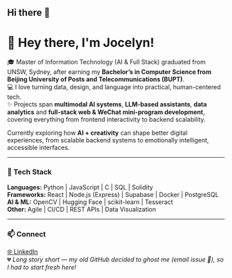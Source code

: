 ## Hi there 👋

# 🌿 Hey there, I'm Jocelyn!

🎓 Master of Information Technology (AI & Full Stack) graduated from UNSW, Sydney, after earning my **Bachelor’s in Computer Science from Beijing University of Posts and Telecommunications (BUPT)**.  
💻 I love turning data, design, and language into practical, human-centered tech.  
✨ Projects span **multimodal AI systems**, **LLM-based assistants**, **data analytics** and **full-stack web & WeChat mini-program development**, covering everything from frontend interactivity to backend scalability.

Currently exploring how **AI + creativity** can shape better digital experiences, 
from scalable backend systems to emotionally intelligent, accessible interfaces.

---

### 🧠 Tech Stack
**Languages:** Python | JavaScript | C | SQL | Solidity  
**Frameworks:** React | Node.js (Express) | Supabase | Docker | PostgreSQL  
**AI & ML:** OpenCV | Hugging Face | scikit-learn | Tesseract  
**Other:** Agile | CI/CD | REST APIs | Data Visualization  

---

### 📫 Connect
[🌐 LinkedIn](https://www.linkedin.com/in/jocelyn-z-yang)    
💔 *Long story short — my old GitHub decided to ghost me (email issue 🙈), so I had to start fresh here!*
